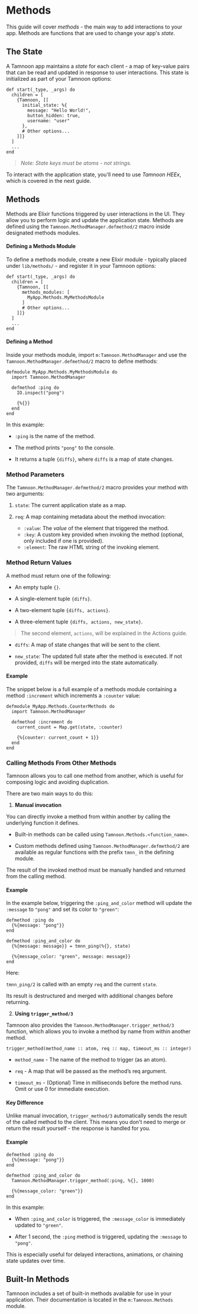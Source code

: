 # Methods

This guide will cover _methods_ - the main way to add interactions to your app. Methods are functions that are used to change your app's _state_.

## The State

A Tamnoon app maintains a _state_ for each client - a map of key-value pairs that can be read and updated in response to user interactions. This state is initialized as part of your Tamnoon options:

```
def start(_type, _args) do
  children = [
    {Tamnoon, [[
      initial_state: %{
        message: "Hello World!",
        button_hidden: true,
        username: "user"
      },
      # Other options...
    ]]}
  ]
  ...
end
```

> _Note: State keys must be atoms - not strings._

To interact with the application state, you'll need to use _Tamnoon HEEx_, which is covered in the next guide.

## Methods

Methods are Elixir functions triggered by user interactions in the UI. They allow you to perform logic and update the application state. Methods are defined using the `Tamnoon.MethodManager.defmethod/2` macro inside designated methods modules.

#### Defining a Methods Module

To define a methods module, create a new Elixir module - typically placed under `lib/methods/` - and register it in your Tamnoon options:

```
def start(_type, _args) do
  children = [
    {Tamnoon, [[
      methods_modules: [
        MyApp.Methods.MyMethodsModule
      ]
      # Other options...
    ]]}
  ]
  ...
end
```

#### Defining a Method

Inside your methods module, import `m:Tamnoon.MethodManager` and use the `Tamnoon.MethodManager.defmethod/2` macro to define methods:

```
defmodule MyApp.Methods.MyMethodsModule do
  import Tamnoon.MethodManager

  defmethod :ping do
    IO.inspect("pong")

    {%{}}
  end
end
```

In this example:

- `:ping` is the name of the method.

- The method prints `"pong"` to the console.

- It returns a tuple `{diffs}`, where `diffs` is a map of state changes.

### Method Parameters

The `Tamnoon.MethodManager.defmethod/2` macro provides your method with two arguments:

1. `state`: The current application state as a map.

2. `req`: A map containing metadata about the method invocation:
   - `:value`: The _value_ of the element that triggered the method.
   - `:key`: A custom key provided when invoking the method (optional, only included if one is provided).
   - `:element`: The raw HTML string of the invoking element.

### Method Return Values

A method must return one of the following:

- An empty tuple `{}`.

- A single-element tuple `{diffs}`.

- A two-element tuple `{diffs, actions}`.

- A three-element tuple `{diffs, actions, new_state}`.

> The second element, `actions`, will be explained in the Actions guide.

- `diffs`: A map of state changes that will be sent to the client.

- `new_state`: The updated full state after the method is executed. If not provided, `diffs` will be merged into the state automatically.

#### Example

The snippet below is a full example of a methods module containing a method `:increment` which increments a `:counter` value:

```
defmodule MyApp.Methods.CounterMethods do
  import Tamnoon.MethodManager

  defmethod :increment do
    current_count = Map.get(state, :counter)

    {%{counter: current_count + 1}}
  end
end
```

### Calling Methods From Other Methods

Tamnoon allows you to call one method from another, which is useful for composing logic and avoiding duplication.

There are two main ways to do this:

1. **Manual invocation**

You can directly invoke a method from within another by calling the underlying function it defines.

- Built-in methods can be called using `Tamnoon.Methods.<function_name>`.

- Custom methods defined using `Tamnoon.MethodManager.defmethod/2` are available as regular functions with the prefix `tmnn_` in the defining module.

The result of the invoked method must be manually handled and returned from the calling method.

#### Example

In the example below, triggering the `:ping_and_color` method will update the `:message` to `"pong"` and set its color to `"green"`:

```
defmethod :ping do
  {%{message: "pong"}}
end

defmethod :ping_and_color do
  {%{message: message}} = tmnn_ping(%{}, state)

  {%{message_color: "green", message: message}}
end
```

Here:

`tmnn_ping/2` is called with an empty `req` and the current `state`.

Its result is destructured and merged with additional changes before returning.

2. **Using `trigger_method/3`**

Tamnoon also provides the `Tamnoon.MethodManager.trigger_method/3` function, which allows you to invoke a method by name from within another method.

```
trigger_method(method_name :: atom, req :: map, timeout_ms :: integer)
```

- `method_name` - The name of the method to trigger (as an atom).

- `req` - A map that will be passed as the method’s req argument.

- `timeout_ms` - (Optional) Time in milliseconds before the method runs. Omit or use 0 for immediate execution.

#### Key Difference

Unlike manual invocation, `trigger_method/3` automatically sends the result of the called method to the client. This means you don't need to merge or return the result yourself - the response is handled for you.

#### Example

```
defmethod :ping do
  {%{message: "pong"}}
end

defmethod :ping_and_color do
  Tamnoon.MethodManager.trigger_method(:ping, %{}, 1000)

  {%{message_color: "green"}}
end
```

In this example:

- When `:ping_and_color` is triggered, the `:message_color` is immediately updated to `"green"`.

- After 1 second, the `:ping` method is triggered, updating the `:message` to `"pong"`.

This is especially useful for delayed interactions, animations, or chaining state updates over time.

## Built-In Methods

Tamnoon includes a set of built-in methods available for use in your application. Their documentation is located in the `m:Tamnoon.Methods` module.
